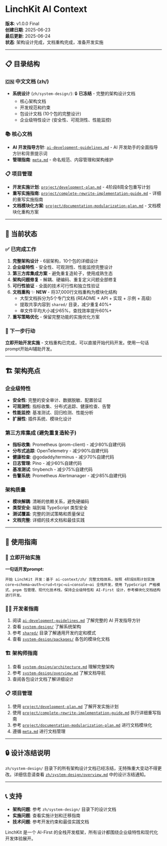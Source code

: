 # LinchKit AI Context

**版本**: v1.0.0 Final  
**创建日期**: 2025-06-23  
**最后更新**: 2025-06-24  
**状态**: 架构设计完成，文档重构完成，准备开发实施

---

## 📋 目录结构

### 🇨🇳 中文文档 (zh/)
- **系统设计** (`zh/system-design/`): 🔒 **已冻结** - 完整的架构设计文档
  - 核心架构文档
  - 开发规范和约束
  - 包设计文档 (10个包的完整设计)
  - 企业级特性设计 (安全性、可观测性、性能监控)

### 📚 核心文档
- **AI 开发指导方针**: [`ai-development-guidelines.md`](ai-development-guidelines.md) - AI 开发助手的全面指导方针和背景提示词
- **管理指南**: [`meta.md`](meta.md) - 命名规范、内容管理和架构维护

### 📋 项目管理
- **开发实施计划**: [`project/development-plan.md`](project/development-plan.md) - 4阶段8周全包重写计划
- **重写实施指南**: [`project/complete-rewrite-implementation-guide.md`](project/complete-rewrite-implementation-guide.md) - 详细的重写实施指南
- **文档模块化方案**: [`project/documentation-modularization-plan.md`](project/documentation-modularization-plan.md) - 文档模块化重构方案

---

## 🎯 当前状态

### ✅ 已完成工作
1. **完整架构设计** - 6层架构，10个包的详细设计
2. **企业级特性** - 安全性、可观测性、性能监控完整设计
3. **第三方库集成方案** - 避免重复造轮子，使用成熟生态
4. **架构问题修复** - 解耦、硬编码、重复定义问题全部修复
5. **可行性验证** - 全面的技术可行性和独立性验证
6. **文档重构** ✨ **NEW** - 将37,000行文档重构为模块化结构
   - 大型文档拆分为5个专门文档 (README + API + 实现 + 示例 + 高级)
   - 提取共享内容到 `shared/` 目录，减少重复40%+
   - 单文件平均大小减少65%，查找效率提升60%+
7. **重写策略优化** - 保留完整功能的实施优化方案

### 🚀 下一步行动
**立即开始开发实施** - 文档重构已完成，可以直接开始代码开发。使用一句话prompt开始AI辅助开发。

---

## 🏗️ 架构亮点

### 企业级特性
- **安全性**: 完整的安全审计、数据脱敏、配置验证
- **可观测性**: 指标收集、分布式追踪、健康检查、告警
- **性能监控**: 基准测试、回归检测、性能分析
- **扩展性**: 插件系统、模块化设计

### 第三方库集成 (避免重复造轮子)
- **指标收集**: Prometheus (prom-client) - 减少80%自建代码
- **分布式追踪**: OpenTelemetry - 减少90%自建代码
- **健康检查**: @godaddy/terminus - 减少70%自建代码
- **日志管理**: Pino - 减少60%自建代码
- **基准测试**: tinybench - 减少75%自建代码
- **告警系统**: Prometheus Alertmanager - 减少85%自建代码

### 架构质量
- **模块解耦**: 清晰的依赖关系，避免硬编码
- **类型安全**: 端到端 TypeScript 类型安全
- **测试覆盖**: 完整的测试策略和质量保证
- **文档完整**: 详细的技术文档和最佳实践

---

## 📖 使用指南

### 🚀 立即开始实施
**一句话开发prompt:**
```
开始 LinchKit 开发：基于 ai-context/zh/ 完整文档体系，按照 4阶段8周计划实施 core→schema→auth→crud→trpc→ui→console→ai 全栈开发，使用 TypeScript 严格模式、pnpm 包管理、现代化技术栈，保持企业级特性和 AI-First 设计，参考模块化文档结构进行开发。
```

### 👨‍💻 开发者指南
1. 阅读 [`ai-development-guidelines.md`](ai-development-guidelines.md) 了解完整的 AI 开发指导方针
2. 查看 [`system-design/`](system-design/) 了解系统架构
3. 参考 [`shared/`](shared/) 目录了解通用开发约定和模式
4. 查看 [`system-design/packages/`](system-design/packages/) 各包的模块化文档

### 🏗️ 架构师指南
1. 查看 [`system-design/architecture.md`](system-design/architecture.md) 理解完整架构
2. 参考 [`system-design/overview.md`](system-design/overview.md) 了解文档导航
3. 查阅各包设计文档了解详细设计

### 📋 项目管理
1. 使用 [`project/development-plan.md`](project/development-plan.md) 了解开发实施计划
2. 使用 [`project/complete-rewrite-implementation-guide.md`](project/complete-rewrite-implementation-guide.md) 执行详细重写指南
3. 参考 [`project/documentation-modularization-plan.md`](project/documentation-modularization-plan.md) 进行文档模块化
4. 遵循 [`meta.md`](meta.md) 进行文档管理

---

## 🔒 设计冻结说明

`zh/system-design/` 目录下的所有架构设计文档已经冻结，无特殊重大变动不得更改。详细信息请查看 [`zh/system-design/overview.md`](system-design/overview.md) 中的设计冻结通知。

---

## 📞 支持

- **架构问题**: 参考 `zh/system-design/` 目录下的设计文档
- **实施问题**: 查看实施计划和迁移指南
- **技术问题**: 参考开发约束和最佳实践文档

LinchKit 是一个 AI-First 的全栈开发框架，所有设计都围绕企业级特性和现代化开发体验展开。
